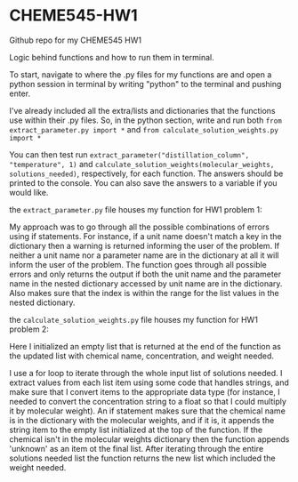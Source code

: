 # CHEME545-HW1
Github repo for my CHEME545 HW1

Logic behind functions and how to run them in terminal.

To start, navigate to where the .py files for my functions are and open a python session in terminal by writing "python" to the terminal and pushing enter.

I've already included all the extra/lists and dictionaries that the functions use within their .py files. So, in the python section, write and run both `from extract_parameter.py import *` and `from calculate_solution_weights.py import *`

You can then test run `extract_parameter("distillation_column", "temperature", 1)` and `calculate_solution_weights(molecular_weights, solutions_needed)`, respectively, for each function. The answers should be printed to the console. You can also save the answers to a variable if you would like.

the `extract_parameter.py` file houses my function for HW1 problem 1:

My approach was to go through all the possible combinations of errors using if statements. For instance, if a unit name doesn't match a key in the dictionary then a warning is returned informing the user of the problem. If neither a unit name nor a parameter name are in the dictionary at all it will inform the user of the problem. The function goes through all possible errors and only returns the output if both the unit name and the parameter name in the nested dictionary accessed by unit name are in the dictionary. Also makes sure that the index is within the range for the list values in the nested dictionary.

the `calculate_solution_weights.py` file houses my function for HW1 problem 2:

Here I initialized an empty list that is returned at the end of the function as the updated list with chemical name, concentration, and weight needed.

I use a for loop to iterate through the whole input list of solutions needed. I extract values from each list item using some code that handles strings, and make sure that I convert items to the appropriate data type (for instance, I needed to convert the concentration string to a float so that I could multiply it by molecular weight). An if statement makes sure that the chemical name is in the dictionary with the molecular weights, and if it is, it appends the string item to the empty list initialized at the top of the function. If the chemical isn't in the molecular weights dictionary then the function appends 'unknown' as an item ot the final list. After iterating through the entire solutions needed list the function returns the new list which included the weight needed.


